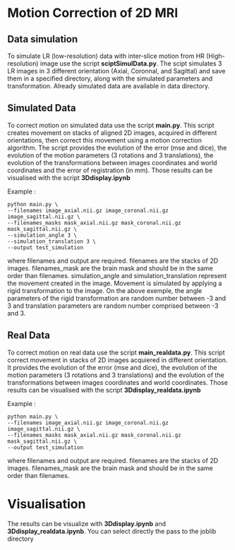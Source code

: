 # Motion Correction of 2D MRI
## Data simulation

To simulate LR (low-resolution) data with inter-slice motion from HR (High-resolution) image use the script **sciptSimulData.py**. The scipt simulates 3 LR images in 3 different orientation (Axial, Coronnal, and Sagittal) and save them in a specified directory, along with the simulated parameters and transformation.
Already simulated data are available in data directory.

## Simulated Data

To correct motion on simulated data use the script **main.py**.  This script creates movement on stacks of aligned 2D images, acquired in different orientations, then correct this movement using a motion correction algorithm. The script provides the evolution of the error (mse and dice), the evolution of the motion parameters (3 rotations and 3 translations), the evolution of the transformations between images coordinates and world coordinates and the error of registration (in mm). Those results can be visualised with the script **3Ddisplay.ipynb**

Example : 
```
python main.py \
--filenames image_axial.nii.gz image_coronal.nii.gz image_sagittal.nii.gz \
--filenames_masks mask_axial.nii.gz mask_coronal.nii.gz mask_sagittal.nii.gz \
--simulation_angle 3 \
--simulation_translation 3 \
--output test_simulation
```

where filenames and output are required. filenames are the stacks of 2D images. filenames_mask are the brain mask and should be in the same order than filenames. simulation_angle  and simulation_translation represent the movement created in the image. Movement is simulated by applying a rigid transformation to the image. On the above exemple, the angle parameters of the rigid transformation are random number between -3 and 3 and translation parameters are random number comprised between -3 and 3.

## Real Data

To correct motion on real data use the script **main_realdata.py**. This script correct movement in stacks of 2D images acquiered in different orientation. It provides the evolution of the error (mse and dice), the evolution of the motion parameters (3 rotations and 3 translations) and the evolution of the transformations between images coordinates and world coordinates. Those results can be visualised with the script **3Ddisplay_realdata.ipynb**

Example : 
```
python main.py \
--filenames image_axial.nii.gz image_coronal.nii.gz image_sagittal.nii.gz \
--filenames_masks mask_axial.nii.gz mask_coronal.nii.gz mask_sagittal.nii.gz \
--output test_simulation
```

where filenames and output are required. filenames are the stacks of 2D images. filenames_mask are the brain mask and should be in the same order than filenames.

# Visualisation
The results can be visualize with **3Ddisplay.ipynb** and **3Ddisplay_realdata.ipynb**. You can select directly the pass to the joblib directory
